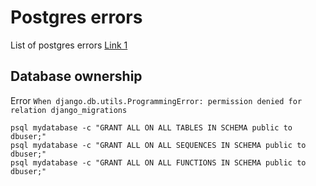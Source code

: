 # Postgres errors
List of postgres errors
[Link 1](https://tecadmin.net/setup-selenium-chromedriver-on-ubuntu/)

## Database ownership
Error `When django.db.utils.ProgrammingError: permission denied for relation django_migrations`

```
psql mydatabase -c "GRANT ALL ON ALL TABLES IN SCHEMA public to dbuser;"
psql mydatabase -c "GRANT ALL ON ALL SEQUENCES IN SCHEMA public to dbuser;"
psql mydatabase -c "GRANT ALL ON ALL FUNCTIONS IN SCHEMA public to dbuser;"
```
